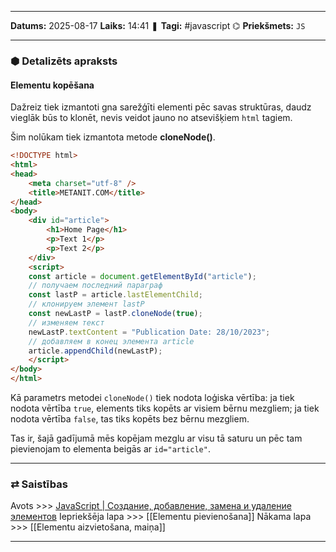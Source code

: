 ___

**Datums:** 2025-08-17
**Laiks:** 14:41
❚ **Tagi:** #javascript 
⌬ **Priekšmets:**  `JS`

---
### ⬢ Detalizēts apraksts
#### Elementu kopēšana

Dažreiz tiek izmantoti gna sarežģīti elementi pēc savas struktūras, daudz vieglāk būs to klonēt, nevis veidot jauno no atsevišķiem `html` tagiem.

Šim nolūkam tiek izmantota metode **cloneNode()**.

```html
<!DOCTYPE html>
<html>
<head>
    <meta charset="utf-8" />
    <title>METANIT.COM</title>
</head>
<body>
    <div id="article">
        <h1>Home Page</h1>
        <p>Text 1</p>
        <p>Text 2</p>
    </div>
    <script>
    const article = document.getElementById("article");
    // получаем последний параграф
    const lastP = article.lastElementChild;
    // клонируем элемент lastP
    const newLastP = lastP.cloneNode(true);
    // изменяем текст
    newLastP.textContent = "Publication Date: 28/10/2023";
    // добавляем в конец элемента article
    article.appendChild(newLastP);
    </script>
</body>
</html>
```

Kā parametrs metodei `cloneNode()` tiek nodota loģiska vērtība: ja tiek nodota vērtība `true`, elements tiks kopēts ar visiem bērnu mezgliem; ja tiek nodota vērtība `false`, tas tiks kopēts bez bērnu mezgliem.

Tas ir, šajā gadījumā mēs kopējam mezglu ar visu tā saturu un pēc tam pievienojam to elementa beigās ar `id="article"`.

---
### ⇄ Saistības

Avots >>> [JavaScript \| Создание, добавление, замена и удаление элементов](https://metanit.com/web/javascript/8.5.php)
Iepriekšēja lapa >>> [[Elementu pievienošana]]
Nākama lapa >>> [[Elementu aizvietošana, maiņa]]

---